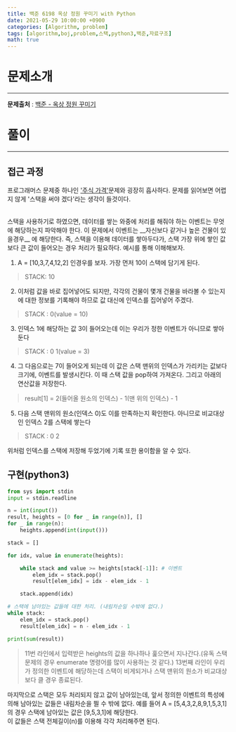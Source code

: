 ```yaml
---
title: 백준 6198 옥상 정원 꾸미기 with Python
date: 2021-05-29 10:00:00 +0900
categories: [Algorithm, problem]
tags: [algorithm,boj,problem,스택,python3,백준,자료구조]
math: true
---
```


# 문제소개
---
__문제출처__ : [백준 - 옥상 정원 꾸미기](https://www.acmicpc.net/problem/6198)

# 풀이
---
## 접근 과정
프로그래머스 문제중 하나인 ['주식 가격'](https://programmers.co.kr/learn/courses/30/lessons/42584)문제와 굉장히 흡사하다. 문제를 읽어보면 어렵지 않게 '스택을 써야 겠다'라는 생각이 들것이다.

<br>
스택을 사용하기로 하였으면, 데이터를 쌓는 와중에 처리를 해줘야 하는 이벤트는 무엇에 해당하는지 파악해야 한다. 이 문제에서 이벤트는 __자신보다 같거나 높은 건물이 있을경우__ 에 해당한다. 즉, 스택을 이용해 데이터를 쌓아두다가, 스택 가장 위에 쌓인 값보다 큰 값이 들어오는 경우 처리가 필요하다. 예시를 통해 이해해보자.

1. A = [10,3,7,4,12,2] 인경우를 보자. 가장 먼저 10이 스택에 담기게 된다. 
> STACK: 10

2. 이처럼 값을 바로 집어넣어도 되지만, 각각의 건물이 몇개 건물을 바라볼 수 있는지에 대한 정보를 기록해야 하므로 값 대신에 인덱스를 집어넣어 주겠다.
> STACK : 0(value = 10)

3. 인덱스 1에 해당하는 값 3이 들어오는데 이는 우리가 정한 이벤트가 아니므로 쌓아둔다
> STACK : 0 1(value = 3)

4. 그 다음으로는 7이 들어오게 되는데 이 값은 스택 맨위의 인덱스가 가리키는 값보다 크기에, 이벤트를 발생시킨다. 이 때 스택 값을 pop하여 가져온다. 그리고 아래의 연산값을 저장한다.
> result[1] = 2(들어올 원소의 인덱스) - 1(맨 위의 인덱스) - 1

5. 다음 스택 맨위의 원소(인덱스 0)도 이를 만족하는지 확인한다. 아니므로 비교대상인 인덱스 2를 스택에 쌓는다
> STACK : 0 2

위처럼 인덱스를 스택에 저장해 두었기에 기록 또한 용이함을 알 수 있다.

## 구현(python3)
```python
from sys import stdin
input = stdin.readline

n = int(input())
result, heights = [0 for _ in range(n)], []
for _ in range(n):
    heights.append(int(input()))

stack = []

for idx, value in enumerate(heights):

    while stack and value >= heights[stack[-1]]: # 이벤트
        elem_idx = stack.pop()
        result[elem_idx] = idx - elem_idx - 1

    stack.append(idx)

# 스택에 남아있는 값들에 대한 처리. (내림차순일 수밖에 없다.)
while stack:
    elem_idx = stack.pop()
    result[elem_idx] = n - elem_idx - 1

print(sum(result))
```
> 11번 라인에서 입력받은 heights의 값을 하나하나 훑으면서 지나간다.(유독 스택 문제의 경우 enumerate 명령어를 많이 사용하는 것 같다.) 13번째 라인이 우리가 정의한 이벤트에 해당하는데 스택이 비게되거나 스택 맨위의 원소가 비교대상보다 클 경우 종료된다.

마지막으로 스택은 모두 처리되지 않고 값이 남아있는데, 앞서 정의한 이벤트의 특성에 의해 남아있는 값들은 내림차순을 띌 수 밖에 없다. 예를 들어 A = [5,4,3,2,8,9,1,5,3,1]의 경우 스택에 남아있는 값은 [9,5,3,1]에 해당한다. 
<br>
이 값들은 스택 전체길이(n)를 이용해 각각 처리해주면 된다.

